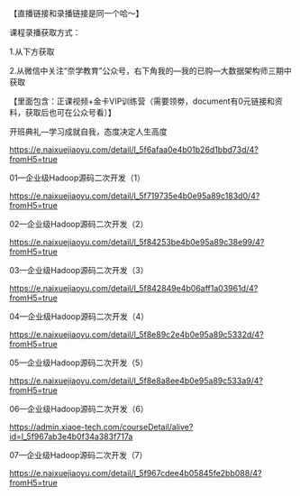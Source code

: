 【直播链接和录播链接是同一个哈～】

课程录播获取方式：

1.从下方获取

2.从微信中关注“奈学教育”公众号，右下角我的—我的已购—大数据架构师三期中获取

【里面包含：正课视频+金卡VIP训练营（需要领劵，document有0元链接和资料，获取后也可在公众号看）】



开班典礼—学习成就自我，态度决定人生高度

https://e.naixuejiaoyu.com/detail/l_5f6afaa0e4b01b26d1bbd73d/4?fromH5=true



01—企业级Hadoop源码二次开发（1）

https://e.naixuejiaoyu.com/detail/l_5f719735e4b0e95a89c183d0/4?fromH5=true



02—企业级Hadoop源码二次开发（2）

https://e.naixuejiaoyu.com/detail/l_5f84253be4b0e95a89c38e99/4?fromH5=true



03—企业级Hadoop源码二次开发（3）

https://e.naixuejiaoyu.com/detail/l_5f842849e4b06aff1a03961d/4?fromH5=true



04—企业级Hadoop源码二次开发（4）

https://e.naixuejiaoyu.com/detail/l_5f8e89c2e4b0e95a89c5332d/4?fromH5=true



05—企业级Hadoop源码二次开发（5）

https://e.naixuejiaoyu.com/detail/l_5f8e8a8ee4b0e95a89c533a9/4?fromH5=true



06—企业级Hadoop源码二次开发（6）

https://admin.xiaoe-tech.com/courseDetail/alive?id=l_5f967ab3e4b0f34a383f717a



07—企业级Hadoop源码二次开发（7）

https://e.naixuejiaoyu.com/detail/l_5f967cdee4b05845fe2bb088/4?fromH5=true